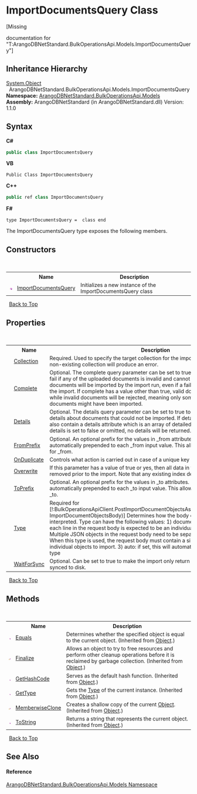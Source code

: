 # ImportDocumentsQuery Class
 

\[Missing <summary> documentation for "T:ArangoDBNetStandard.BulkOperationsApi.Models.ImportDocumentsQuery"\]


## Inheritance Hierarchy
<a href="https://docs.microsoft.com/dotnet/api/system.object" target="_blank" rel="noopener noreferrer">System.Object</a><br />&nbsp;&nbsp;ArangoDBNetStandard.BulkOperationsApi.Models.ImportDocumentsQuery<br />
**Namespace:**&nbsp;<a href="d473710d-6fe8-202c-0831-2eca8af94baf">ArangoDBNetStandard.BulkOperationsApi.Models</a><br />**Assembly:**&nbsp;ArangoDBNetStandard (in ArangoDBNetStandard.dll) Version: 1.1.0

## Syntax

**C#**<br />
``` C#
public class ImportDocumentsQuery
```

**VB**<br />
``` VB
Public Class ImportDocumentsQuery
```

**C++**<br />
``` C++
public ref class ImportDocumentsQuery
```

**F#**<br />
``` F#
type ImportDocumentsQuery =  class end
```

The ImportDocumentsQuery type exposes the following members.


## Constructors
&nbsp;<table><tr><th></th><th>Name</th><th>Description</th></tr><tr><td>![Public method](media/pubmethod.gif "Public method")</td><td><a href="1d187b36-3056-e40d-0e6f-cbb8a10eb262">ImportDocumentsQuery</a></td><td>
Initializes a new instance of the ImportDocumentsQuery class</td></tr></table>&nbsp;
<a href="#importdocumentsquery-class">Back to Top</a>

## Properties
&nbsp;<table><tr><th></th><th>Name</th><th>Description</th></tr><tr><td>![Public property](media/pubproperty.gif "Public property")</td><td><a href="33073669-071a-19c1-dd98-08eb2fa9754b">Collection</a></td><td>
Required. Used to specify the target collection for the import. Importing data into a non-existing collection will produce an error.</td></tr><tr><td>![Public property](media/pubproperty.gif "Public property")</td><td><a href="6dfc4a5a-e465-7a36-0821-2e8a0e862a9e">Complete</a></td><td>
Optional. The complete query parameter can be set to true to make the entire import fail if any of the uploaded documents is invalid and cannot be imported. In this case, no documents will be imported by the import run, even if a failure happens at the end of the import. If complete has a value other than true, valid documents will be imported while invalid documents will be rejected, meaning only some of the uploaded documents might have been imported.</td></tr><tr><td>![Public property](media/pubproperty.gif "Public property")</td><td><a href="6f52e119-67c1-da33-a254-3afc765b22bc">Details</a></td><td>
Optional. The details query parameter can be set to true to make the import API return details about documents that could not be imported. If details is true, then the result will also contain a details attribute which is an array of detailed error messages. If the details is set to false or omitted, no details will be returned.</td></tr><tr><td>![Public property](media/pubproperty.gif "Public property")</td><td><a href="929e4edd-cda0-d447-561f-adfa3453f8f7">FromPrefix</a></td><td>
Optional. An optional prefix for the values in _from attributes. If specified, the value is automatically prepended to each _from input value. This allows specifying just the keys for _from.</td></tr><tr><td>![Public property](media/pubproperty.gif "Public property")</td><td><a href="b92252ba-546a-c072-4768-c7f640d5dfba">OnDuplicate</a></td><td>
Controls what action is carried out in case of a unique key constraint violation.</td></tr><tr><td>![Public property](media/pubproperty.gif "Public property")</td><td><a href="b7b84956-38b9-2a64-fe0d-3e7985565838">Overwrite</a></td><td>
If this parameter has a value of true or yes, then all data in the collection will be removed prior to the import. Note that any existing index definitions will be preserved.</td></tr><tr><td>![Public property](media/pubproperty.gif "Public property")</td><td><a href="6eef7374-83b4-5eff-71ab-84cb0fc9df1e">ToPrefix</a></td><td>
Optional. An optional prefix for the values in _to attributes. If specified, the value is automatically prepended to each _to input value. This allows specifying just the keys for _to.</td></tr><tr><td>![Public property](media/pubproperty.gif "Public property")</td><td><a href="b8e8c302-310d-61c6-01d0-953d1f79b691">Type</a></td><td>
Required for [!:BulkOperationsApiClient.PostImportDocumentObjectsAsync(ImportDocumentsQuery, ImportDocumentObjectsBody)] Determines how the body of the request will be interpreted. Type can have the following values: 1) documents: When this type is used, each line in the request body is expected to be an individual JSON-encoded document. Multiple JSON objects in the request body need to be separated by newlines. 2) list: When this type is used, the request body must contain a single JSON-encoded array of individual objects to import. 3) auto: if set, this will automatically determine the body type</td></tr><tr><td>![Public property](media/pubproperty.gif "Public property")</td><td><a href="1b2f2c24-338e-4a7a-42a6-1675fdace0cc">WaitForSync</a></td><td>
Optional. Can be set to true to make the import only return if all documents have been synced to disk.</td></tr></table>&nbsp;
<a href="#importdocumentsquery-class">Back to Top</a>

## Methods
&nbsp;<table><tr><th></th><th>Name</th><th>Description</th></tr><tr><td>![Public method](media/pubmethod.gif "Public method")</td><td><a href="https://docs.microsoft.com/dotnet/api/system.object.equals#system-object-equals(system-object)" target="_blank" rel="noopener noreferrer">Equals</a></td><td>
Determines whether the specified object is equal to the current object.
 (Inherited from <a href="https://docs.microsoft.com/dotnet/api/system.object" target="_blank" rel="noopener noreferrer">Object</a>.)</td></tr><tr><td>![Protected method](media/protmethod.gif "Protected method")</td><td><a href="https://docs.microsoft.com/dotnet/api/system.object.finalize#system-object-finalize" target="_blank" rel="noopener noreferrer">Finalize</a></td><td>
Allows an object to try to free resources and perform other cleanup operations before it is reclaimed by garbage collection.
 (Inherited from <a href="https://docs.microsoft.com/dotnet/api/system.object" target="_blank" rel="noopener noreferrer">Object</a>.)</td></tr><tr><td>![Public method](media/pubmethod.gif "Public method")</td><td><a href="https://docs.microsoft.com/dotnet/api/system.object.gethashcode#system-object-gethashcode" target="_blank" rel="noopener noreferrer">GetHashCode</a></td><td>
Serves as the default hash function.
 (Inherited from <a href="https://docs.microsoft.com/dotnet/api/system.object" target="_blank" rel="noopener noreferrer">Object</a>.)</td></tr><tr><td>![Public method](media/pubmethod.gif "Public method")</td><td><a href="https://docs.microsoft.com/dotnet/api/system.object.gettype#system-object-gettype" target="_blank" rel="noopener noreferrer">GetType</a></td><td>
Gets the <a href="https://docs.microsoft.com/dotnet/api/system.type" target="_blank" rel="noopener noreferrer">Type</a> of the current instance.
 (Inherited from <a href="https://docs.microsoft.com/dotnet/api/system.object" target="_blank" rel="noopener noreferrer">Object</a>.)</td></tr><tr><td>![Protected method](media/protmethod.gif "Protected method")</td><td><a href="https://docs.microsoft.com/dotnet/api/system.object.memberwiseclone#system-object-memberwiseclone" target="_blank" rel="noopener noreferrer">MemberwiseClone</a></td><td>
Creates a shallow copy of the current <a href="https://docs.microsoft.com/dotnet/api/system.object" target="_blank" rel="noopener noreferrer">Object</a>.
 (Inherited from <a href="https://docs.microsoft.com/dotnet/api/system.object" target="_blank" rel="noopener noreferrer">Object</a>.)</td></tr><tr><td>![Public method](media/pubmethod.gif "Public method")</td><td><a href="https://docs.microsoft.com/dotnet/api/system.object.tostring#system-object-tostring" target="_blank" rel="noopener noreferrer">ToString</a></td><td>
Returns a string that represents the current object.
 (Inherited from <a href="https://docs.microsoft.com/dotnet/api/system.object" target="_blank" rel="noopener noreferrer">Object</a>.)</td></tr></table>&nbsp;
<a href="#importdocumentsquery-class">Back to Top</a>

## See Also


#### Reference
<a href="d473710d-6fe8-202c-0831-2eca8af94baf">ArangoDBNetStandard.BulkOperationsApi.Models Namespace</a><br />